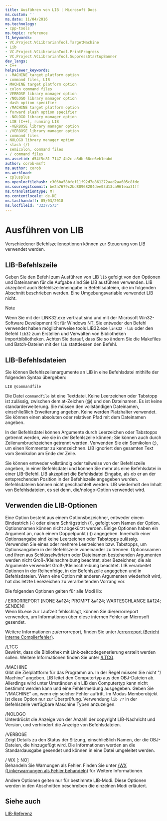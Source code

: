 ```yaml
---
title: Ausführen von LIB | Microsoft Docs
ms.custom: ''
ms.date: 11/04/2016
ms.technology:
- cpp-tools
ms.topic: reference
f1_keywords:
- VC.Project.VCLibrarianTool.TargetMachine
- Lib
- VC.Project.VCLibrarianTool.PrintProgress
- VC.Project.VCLibrarianTool.SuppressStartupBanner
dev_langs:
- C++
helpviewer_keywords:
- -MACHINE target platform option
- command files, LIB
- MACHINE target platform option
- colon command files
- VERBOSE library manager option
- /NOLOGO library manager option
- dash option specifier
- /MACHINE target platform option
- forward slash option specifier
- -NOLOGO library manager option
- LIB [C++], running LIB
- -VERBOSE library manager option
- /VERBOSE library manager option
- command files
- NOLOGO library manager option
- slash (/)
- semicolon, command files
- / command files
ms.assetid: d54f5c81-7147-4b2c-a8db-68ce6eb1eabd
author: corob-msft
ms.author: corob
ms.workload:
- cplusplus
ms.openlocfilehash: c306ba58bfef11f92d7e861272aad2aa605c8fde
ms.sourcegitcommit: be2a7679c2bd80968204dee03d13ca961eaa31ff
ms.translationtype: MT
ms.contentlocale: de-DE
ms.lasthandoff: 05/03/2018
ms.locfileid: "32377573"
---
```

# <a name="running-lib"></a>Ausführen von LIB
Verschiedener Befehlszeilenoptionen können zur Steuerung von LIB verwendet werden.  
  
## <a name="lib-command-line"></a>LIB-Befehlszeile  
 Geben Sie den Befehl zum Ausführen von LIB `lib` gefolgt von den Optionen und Dateinamen für die Aufgabe sind Sie LIB ausführen verwenden. LIB akzeptiert auch Befehlszeileneingabe in Befehlsdateien, die im folgenden Abschnitt beschrieben werden. Eine Umgebungsvariable verwendet LIB nicht.  
  
> [!NOTE]
>  Wenn Sie mit der LINK32.exe vertraut sind und mit der Microsoft Win32-Software Development Kit für Windows NT, Sie entweder den Befehl verwendet haben möglicherweise tools LIB32.exe `link32 -lib` oder den Befehl `lib32` zum Erstellen und Verwalten von Bibliotheken Importbibliotheken. Achten Sie darauf, dass Sie so ändern Sie die Makefiles und Batch-Dateien mit der `lib` stattdessen den Befehl.  
  
## <a name="lib-command-files"></a>LIB-Befehlsdateien  
 Sie können Befehlszeilenargumente an LIB in eine Befehlsdatei mithilfe der folgenden Syntax übergeben:  
  
```  
LIB @commandfile  
```  
  
 Die Datei `commandfile` ist eine Textdatei. Keine Leerzeichen oder Tabstopp ist zulässig, zwischen dem at-Zeichen (@) und den Dateinamen. Es ist keine standarderweiterung. Sie müssen den vollständigen Dateinamen, einschließlich Erweiterung angeben. Keine werden Platzhalter verwendet. Sie können einen absoluten oder relativen Pfad mit dem Dateinamen angeben.  
  
 In der Befehlsdatei können Argumente durch Leerzeichen oder Tabstopps getrennt werden, wie sie in der Befehlszeile können; Sie können auch durch Zeilenumbruchzeichen getrennt werden. Verwenden Sie ein Semikolon (;), um einen Kommentar zu kennzeichnen. LIB ignoriert den gesamten Text vom Semikolon am Ende der Zeile.  
  
 Sie können entweder vollständig oder teilweise von der Befehlszeile angeben, in einer Befehlsdatei und können Sie mehr als eine Befehlsdatei in einer LIB-Befehl. LIB akzeptiert die Befehlsdatei Eingabe, als ob er an der entsprechenden Position in der Befehlszeile angegeben wurden. Befehlsdateien können nicht geschachtelt werden. LIB wiederholt den Inhalt von Befehlsdateien, es sei denn, die/nologo-Option verwendet wird.  
  
## <a name="using-lib-options"></a>Verwenden die LIB-Optionen  
 Eine Option besteht aus einem Optionsbezeichner, entweder einem Bindestrich (-) oder einem Schrägstrich (/), gefolgt vom Namen der Option. Optionsnamen können nicht abgekürzt werden. Einige Optionen haben ein Argument an, nach einem Doppelpunkt (:)) angegeben. Innerhalb einer Optionsangabe sind keine Leerzeichen oder Tabstopps zulässig. Verwenden Sie eines oder mehrere Leerzeichen bzw. Tabstopps, um Optionsangaben in der Befehlszeile voneinander zu trennen. Optionsnamen und ihren aus Schlüsselwörtern oder Dateinamen bestehenden Argumenten werden nicht Groß-/Kleinschreibung beachtet, aber Bezeichner, die als Argumente verwendet Groß-/Kleinschreibung beachtet. LIB verarbeitet Optionen in der Reihenfolge, in der Befehlszeile angegeben und in Befehlsdateien. Wenn eine Option mit anderen Argumenten wiederholt wird, hat das letzte Lesezeichen zu verarbeitenden Vorrang vor.  
  
 Die folgenden Optionen gelten für alle Modi lib:  
  
 / ERRORREPORT [NONE &AMP;#124; PROMPT &AMP;#124; WARTESCHLANGE &AMP;#124; SENDEN]  
 Wenn lib.exe zur Laufzeit fehlschlägt, können Sie die/errorreport verwenden, um Informationen über diese internen Fehler an Microsoft gesendet.  
  
 Weitere Informationen zu/errorreport, finden Sie unter [/errorreport (Bericht interne Compilerfehler)](../../build/reference/errorreport-report-internal-compiler-errors.md).  
  
 /LTCG  
 Bewirkt, dass die Bibliothek mit Link-zeitcodegenerierung erstellt werden sollen.  Weitere Informationen finden Sie unter [/LTCG](../../build/reference/ltcg-link-time-code-generation.md).  
  
 /MACHINE  
 Gibt die Zielplattform für das Programm an. In der Regel müssen Sie nicht "/ Machine" angeben. LIB leitet den Computertyp aus den OBJ-Dateien ab. Allerdings wird unter Umständen ein LIB den Computertyp kann nicht bestimmt werden kann und eine Fehlermeldung ausgegeben. Geben Sie "/MACHINE" an, wenn ein solcher Fehler auftritt. Im Modus Memberobjekt ist diese Option nur zur Überprüfung. Verwendung `lib /?` in der Befehlszeile verfügbare Maschine Typen anzuzeigen.  
  
 /NOLOGO  
 Unterdrückt die Anzeige von der Anzahl der copyright LIB-Nachricht und Version, und verhindert die Anzeige von Befehlsdateien.  
  
 /VERBOSE  
 Zeigt Details zu den Status der Sitzung, einschließlich Namen, der die OBJ-Dateien, die hinzugefügt wird. Die Informationen werden an die Standardausgabe gesendet und können in eine Datei umgeleitet werden.  
  
 / WX [: NO]  
 Behandeln Sie Warnungen als Fehler. Finden Sie unter [/WX (Linkerwarnungen als Fehler behandeln)](../../build/reference/wx-treat-linker-warnings-as-errors.md) für Weitere Informationen.  
  
 Andere Optionen gelten nur für bestimmte LIB-Modi. Diese Optionen werden in den Abschnitten beschreiben die einzelnen Modi erläutert.  
  
## <a name="see-also"></a>Siehe auch  
 [LIB-Referenz](../../build/reference/lib-reference.md)